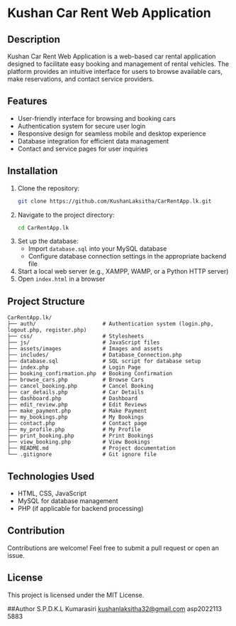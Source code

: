 # Kushan Car Rent Web Application 

## Description
Kushan Car Rent Web Application is a web-based car rental application designed to facilitate easy booking and management of rental vehicles. The platform provides an intuitive interface for users to browse available cars, make reservations, and contact service providers.

## Features
- User-friendly interface for browsing and booking cars
- Authentication system for secure user login
- Responsive design for seamless mobile and desktop experience
- Database integration for efficient data management
- Contact and service pages for user inquiries

## Installation
1. Clone the repository:
   ```bash
   git clone https://github.com/KushanLaksitha/CarRentApp.lk.git
   ```
2. Navigate to the project directory:
   ```bash
   cd CarRentApp.lk
   ```
3. Set up the database:
   - Import `database.sql` into your MySQL database
   - Configure database connection settings in the appropriate backend file
4. Start a local web server (e.g., XAMPP, WAMP, or a Python HTTP server)
5. Open `index.html` in a browser

## Project Structure
```
CarRentApp.lk/
├── auth/                     # Authentication system (login.php, logout.php, register.php)
├── css/                      # Stylesheets
├── js/                       # JavaScript files
├── assets/images             # Images and assets
├── includes/                 # Database_Connection.php
├── database.sql              # SQL script for database setup
├── index.php                 # Login Page
├── booking_confirmation.php  # Booking Confirmation
├── browse_cars.php           # Browse Cars
├── cancel_booking.php        # Cancel Booking
├── car_details.php           # Car Details
├── dashboard.php             # Dashboard
├── edit_review.php           # Edit Reviews
├── make_payment.php          # Make Payment
├── my_bookings.php           # My Bookings
├── contact.php               # Contact page
├── my_profile.php            # My Profile
├── print_booking.php         # Print Bookings
├── view_booking.php          # View Bookings
├── README.md                 # Project documentation
└── .gitignore                # Git ignore file
```

## Technologies Used
- HTML, CSS, JavaScript
- MySQL for database management
- PHP (if applicable for backend processing)

## Contribution
Contributions are welcome! Feel free to submit a pull request or open an issue.

## License
This project is licensed under the MIT License.

##Author
S.P.D.K.L Kumarasiri
kushanlaksitha32@gmail.com
asp2022113
5883
